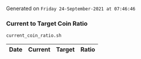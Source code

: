 Generated on `Friday 24-September-2021 at 07:46:46`

### Current to Target Coin Ratio
`current_coin_ratio.sh`

Date|Current|Target|Ratio
---|---|---|---
